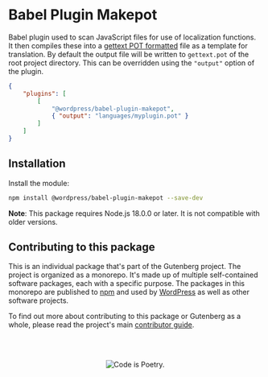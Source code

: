 # Babel Plugin Makepot

Babel plugin used to scan JavaScript files for use of localization functions. It then compiles these into a [gettext POT formatted](https://en.wikipedia.org/wiki/Gettext) file as a template for translation. By default the output file will be written to `gettext.pot` of the root project directory. This can be overridden using the `"output"` option of the plugin.

```json
{
	"plugins": [
		[
			"@wordpress/babel-plugin-makepot",
			{ "output": "languages/myplugin.pot" }
		]
	]
}
```

## Installation

Install the module:

```bash
npm install @wordpress/babel-plugin-makepot --save-dev
```

**Note**: This package requires Node.js 18.0.0 or later. It is not compatible with older versions.

## Contributing to this package

This is an individual package that's part of the Gutenberg project. The project is organized as a monorepo. It's made up of multiple self-contained software packages, each with a specific purpose. The packages in this monorepo are published to [npm](https://www.npmjs.com/) and used by [WordPress](https://make.wordpress.org/core/) as well as other software projects.

To find out more about contributing to this package or Gutenberg as a whole, please read the project's main [contributor guide](https://github.com/WordPress/gutenberg/tree/HEAD/CONTRIBUTING.md).

<br /><br /><p align="center"><img src="https://s.w.org/style/images/codeispoetry.png?1" alt="Code is Poetry." /></p>
